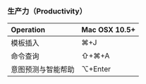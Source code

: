 ### 生产力（Productivity）

| Operation | Mac OSX 10.5+ |
| :---      | :---        |
| 模板插入 | ⌘+J |
| 命令查询 | ⇧+⌘+A |
| 意图预测与智能帮助 | ⌥+Enter |
